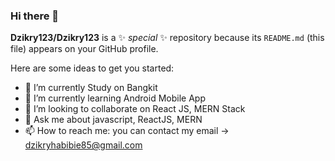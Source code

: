 ### Hi there 👋


**Dzikry123/Dzikry123** is a ✨ _special_ ✨ repository because its `README.md` (this file) appears on your GitHub profile.

Here are some ideas to get you started:

- 🔭 I’m currently Study on Bangkit
- 🌱 I’m currently learning Android Mobile App
- 👯 I’m looking to collaborate on React JS, MERN Stack
- 💬 Ask me about javascript, ReactJS, MERN
- 📫 How to reach me: you can contact my email -> dzikryhabibie85@gmail.com
